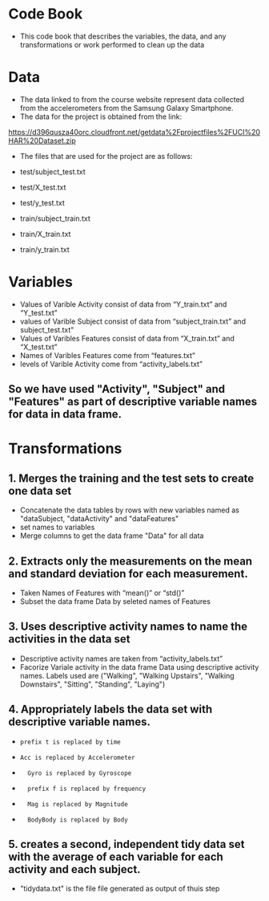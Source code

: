 # Code Book
* This code book that describes the variables, the data, and any transformations or work performed to clean up the data 

# Data
* The data linked to from the course website represent data collected from the accelerometers from the Samsung Galaxy Smartphone.
* The data for the project is obtained from the link: 

https://d396qusza40orc.cloudfront.net/getdata%2Fprojectfiles%2FUCI%20HAR%20Dataset.zip 

* The files that are used for the project are as follows:

* test/subject_test.txt
* test/X_test.txt
* test/y_test.txt
* train/subject_train.txt
* train/X_train.txt
* train/y_train.txt

# Variables

* Values of Varible Activity consist of data from “Y_train.txt” and “Y_test.txt”
* values of Varible Subject consist of data from “subject_train.txt” and subject_test.txt"
* Values of Varibles Features consist of data from “X_train.txt” and “X_test.txt”
* Names of Varibles Features come from “features.txt”
* levels of Varible Activity come from “activity_labels.txt”

## So we have used "Activity", "Subject" and "Features" as part of descriptive variable names for data in data frame.

# Transformations
## 1. Merges the training and the test sets to create one data set
* Concatenate the data tables by rows with new variables named as "dataSubject, "dataActivity" and "dataFeatures"
* set names to variables
* Merge columns to get the data frame "Data" for all data

## 2. Extracts only the measurements on the mean and standard deviation for each measurement. 
* Taken Names of Features with “mean()” or “std()”
* Subset the data frame Data by seleted names of Features

## 3. Uses descriptive activity names to name the activities in the data set
* Descriptive activity names are taken from “activity_labels.txt”
* Facorize Variale activity in the data frame Data using descriptive activity names. Labels used are ("Walking",
    "Walking Upstairs", "Walking Downstairs", "Sitting", "Standing", "Laying")
    
## 4. Appropriately labels the data set with descriptive variable names. 
*     prefix t is replaced by time
*     Acc is replaced by Accelerometer
* 		Gyro is replaced by Gyroscope
* 		prefix f is replaced by frequency
* 		Mag is replaced by Magnitude
* 		BodyBody is replaced by Body

## 5. creates a second, independent tidy data set with the average of each variable for each activity and each subject.

* "tidydata.txt" is the file file generated as output of thuis step
